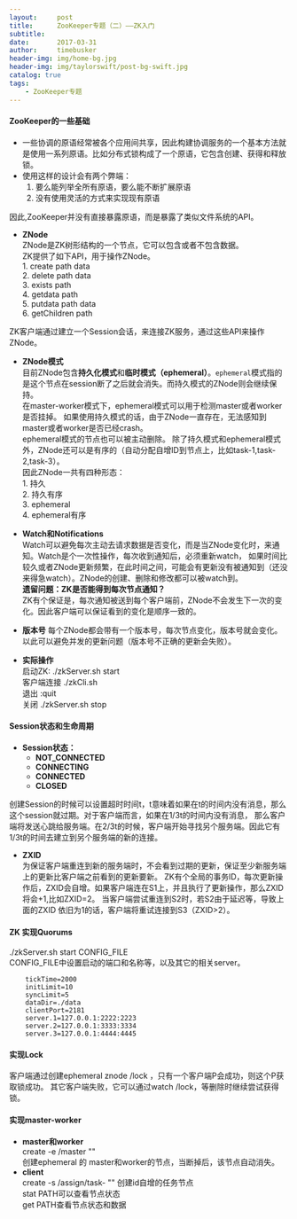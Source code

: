 ```yaml
---
layout:     post
title:      ZooKeeper专题（二）——ZK入门
subtitle:   
date:       2017-03-31
author:     timebusker
header-img: img/home-bg.jpg
header-img: img/taylorswift/post-bg-swift.jpg
catalog: true
tags:
    - ZooKeeper专题
---  
```


#### ZooKeeper的一些基础
 - 一些协调的原语经常被各个应用间共享，因此构建协调服务的一个基本方法就是使用一系列原语。比如分布式锁构成了一个原语，它包含创建、获得和释放锁。   
 - 使用这样的设计会有两个弊端：  
      1. 要么能列举全所有原语，要么能不断扩展原语  
      2. 没有使用灵活的方式来实现现有原语    

因此,ZooKeeper并没有直接暴露原语，而是暴露了类似文件系统的API。

 - **ZNode**  
   ZNode是ZK树形结构的一个节点，它可以包含或者不包含数据。  
   ZK提供了如下API，用于操作ZNode。    
        1. create path data    
        2. delete path data    
        3. exists path  
        4. getdata path    
        5. putdata path data  
        6. getChildren path  

ZK客户端通过建立一个Session会话，来连接ZK服务，通过这些API来操作ZNode。     

 - **ZNode模式**   
   目前ZNode包含**持久化模式**和**临时模式（ephemeral）**。`ephemeral`模式指的是这个节点在session断了之后就会消失。而持久模式的ZNode则会继续保持。  
   在master-worker模式下，ephemeral模式可以用于检测master或者worker是否挂掉。 如果使用持久模式的话，由于ZNode一直存在，无法感知到master或者worker是否已经crash。  
   ephemeral模式的节点也可以被主动删除。 除了持久模式和ephemeral模式外，ZNode还可以是有序的（自动分配自增ID到节点上，比如task-1,task-2,task-3）。   
   因此ZNode一共有四种形态：  
        1. 持久  
        2. 持久有序  
        3. ephemeral  
        4. ephemeral有序  

 - **Watch和Notifications**  
   Watch可以避免每次主动去请求数据是否变化，而是当ZNode变化时，来通知。Watch是个一次性操作，每次收到通知后，必须重新watch，
   如果时间比较久或者ZNode更新频繁，在此时间之间，可能会有更新没有被通知到（还没来得急watch）。ZNode的创建、删除和修改都可以被watch到。  
   **遗留问题：ZK是否能得到每次节点通知？**   
   ZK有个保证是，每次通知被送到每个客户端前，ZNode不会发生下一次的变化。因此客户端可以保证看到的变化是顺序一致的。  

 - **版本号**
   每个ZNode都会带有一个版本号，每次节点变化，版本号就会变化。以此可以避免并发的更新问题（版本号不正确的更新会失败）。   

 - **实际操作**  
   启动ZK: ./zkServer.sh start  
   客户端连接 ./zkCli.sh  
   退出 :quit  
   关闭 ./zkServer.sh stop  

#### Session状态和生命周期
   - **Session状态：**  
        + **NOT_CONNECTED**
        + **CONNECTING**
        + **CONNECTED**
        + **CLOSED**

创建Session的时候可以设置超时时间t，t意味着如果在t的时间内没有消息，那么这个session就过期。对于客户端而言，如果在1/3t的时间内没有消息，
那么客户端将发送心跳给服务端。在2/3t的时候，客户端开始寻找另个服务端。因此它有1/3t的时间去建立到另个服务端的新的连接。      

 - **ZXID**  
   为保证客户端重连到新的服务端时，不会看到过期的更新，保证至少新服务端上的更新比客户端之前看到的更新要新。
   ZK有个全局的事务ID，每次更新操作后，ZXID会自增。如果客户端连在S1上，并且执行了更新操作，那么ZXID将会+1,比如ZXID=2。
   当客户端尝试重连到S2时，若S2由于延迟等，导致上面的ZXID 依旧为1的话，客户端将重试连接到S3（ZXID>2）。        

#### ZK 实现Quorums  
  ./zkServer.sh start CONFIG_FILE    
  CONFIG_FILE中设置启动的端口和名称等，以及其它的相关server。  

        tickTime=2000            initLimit=10            syncLimit=5            dataDir=./data            clientPort=2181            server.1=127.0.0.1:2222:2223            server.2=127.0.0.1:3333:3334            server.3=127.0.0.1:4444:4445    

#### 实现Lock
  客户端通过创建ephemeral znode /lock ，只有一个客户端P会成功，则这个P获取锁成功。
  其它客户端失败，它可以通过watch /lock，等删除时继续尝试获得锁。  

#### 实现master-worker  
 - **master和worker**   
     create -e /master ""   
     创建ephemeral 的 master和worker的节点，当断掉后，该节点自动消失。  
 - **client**  
     create -s /assign/task- "" 创建id自增的任务节点  
     stat PATH可以查看节点状态  
     get PATH查看节点状态和数据